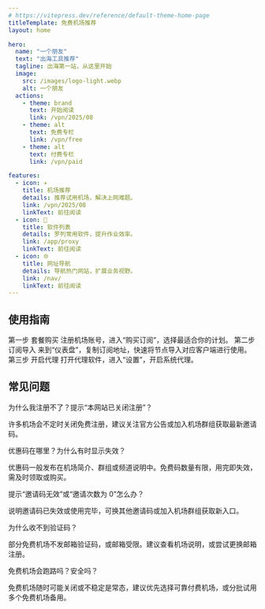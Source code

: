 ```yaml
---
# https://vitepress.dev/reference/default-theme-home-page
titleTemplate: 免费机场推荐
layout: home

hero:
  name: "一个朋友"
  text: "出海工具推荐"
  tagline: 出海第一站，从这里开始
  image:
    src: /images/logo-light.webp
    alt: 一个朋友
  actions:
    - theme: brand
      text: 开始阅读
      link: /vpn/2025/08
    - theme: alt
      text: 免费专栏
      link: /vpn/free
    - theme: alt
      text: 付费专栏
      link: /vpn/paid

features:
  - icon: ✈️
    title: 机场推荐
    details: 推荐试用机场，解决上网难题。
    link: /vpn/2025/08
    linkText: 前往阅读
  - icon: 💾
    title: 软件列表
    details: 罗列常用软件，提升作业效率。
    link: /app/proxy
    linkText: 前往阅读
  - icon: 🌐
    title: 网址导航
    details: 导航热门网站，扩展业务视野。
    link: /nav/
    linkText: 前往阅读
---
```


<p></p>
<ClientOnly>
  <CardHorizontal />
</ClientOnly>

## 使用指南

<div class="vp-raw">
  <fwb-timeline>
      <fwb-timeline-item>
        <fwb-timeline-point />
        <fwb-timeline-content>
          <fwb-timeline-time>
              第一步
          </fwb-timeline-time>
          <fwb-timeline-title>
              套餐购买
          </fwb-timeline-title>
          <fwb-timeline-body>
              注册机场账号，进入“购买订阅”，选择最适合你的计划。
          </fwb-timeline-body>
        </fwb-timeline-content>
      </fwb-timeline-item>
      <fwb-timeline-item>
        <fwb-timeline-point />
        <fwb-timeline-content>
          <fwb-timeline-time>
              第二步
          </fwb-timeline-time>
          <fwb-timeline-title>
              订阅导入
          </fwb-timeline-title>
          <fwb-timeline-body>
              来到“仪表盘”，复制订阅地址，快速将节点导入对应客户端进行使用。
          </fwb-timeline-body>
        </fwb-timeline-content>
      </fwb-timeline-item>
      <fwb-timeline-item>
        <fwb-timeline-point />
        <fwb-timeline-content>
          <fwb-timeline-time>
              第三步
          </fwb-timeline-time>
          <fwb-timeline-title>
              开启代理
          </fwb-timeline-title>
          <fwb-timeline-body>
              打开代理软件，进入“设置”，开启系统代理。
          </fwb-timeline-body>
        </fwb-timeline-content>
      </fwb-timeline-item>
  </fwb-timeline>
</div>

## 常见问题

<ClientOnly>
  <div class="vp-raw">
    <fwb-accordion>
      <fwb-accordion-panel>
        <fwb-accordion-header>为什么我注册不了？提示“本网站已关闭注册”？</fwb-accordion-header>
        <fwb-accordion-content>
          <p class="mb-2 text-gray-500 dark:text-gray-400">
            许多机场会不定时关闭免费注册，建议关注官方公告或加入机场群组获取最新邀请码。
          </p>
        </fwb-accordion-content>
      </fwb-accordion-panel>
      <fwb-accordion-panel>
        <fwb-accordion-header>优惠码在哪里？为什么有时显示失效？</fwb-accordion-header>
        <fwb-accordion-content>
          <p class="mb-2 text-gray-500 dark:text-gray-400">
            优惠码一般发布在机场简介、群组或频道说明中。免费码数量有限，用完即失效，需及时领取或购买。
          </p>
        </fwb-accordion-content>
      </fwb-accordion-panel>
      <fwb-accordion-panel>
        <fwb-accordion-header>提示“邀请码无效”或“邀请次数为 0”怎么办？</fwb-accordion-header>
        <fwb-accordion-content>
          <p class="mb-2 text-gray-500 dark:text-gray-400">
            说明邀请码已失效或使用完毕，可换其他邀请码或加入机场群组获取新入口。
          </p>
        </fwb-accordion-content>
      </fwb-accordion-panel>
      <fwb-accordion-panel>
        <fwb-accordion-header>为什么收不到验证码？</fwb-accordion-header>
        <fwb-accordion-content>
          <p class="mb-2 text-gray-500 dark:text-gray-400">
            部分免费机场不发邮箱验证码，或邮箱受限。建议查看机场说明，或尝试更换邮箱注册。
          </p>
        </fwb-accordion-content>
      </fwb-accordion-panel>
      <fwb-accordion-panel>
        <fwb-accordion-header>免费机场会跑路吗？安全吗？</fwb-accordion-header>
        <fwb-accordion-content>
          <p class="mb-2 text-gray-500 dark:text-gray-400">
            免费机场随时可能关闭或不稳定是常态，建议优先选择可靠付费机场，或分批试用多个免费机场备用。
          </p>
        </fwb-accordion-content>
      </fwb-accordion-panel>
    </fwb-accordion>
  </div>
</ClientOnly>

<script setup>
import {
  FwbAccordion,
  FwbAccordionContent,
  FwbAccordionHeader,
  FwbAccordionPanel,
  FwbTimeline,
  FwbTimelineBody,
  FwbTimelineContent,
  FwbTimelineItem,
  FwbTimelinePoint,
  FwbTimelineTime,
  FwbTimelineTitle
} from '../.vitepress/theme/components/index'
</script>